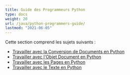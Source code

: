 ```yaml
---
title: Guide des Programmeurs Python
type: docs
weight: 20
url: /java/python-programmers-guide/
lastmod: "2021-06-05"
---
```


Cette section comprend les sujets suivants :

- [Travailler avec la Conversion de Documents en Python](/pdf/java/working-with-document-conversion-in-python/)
- [Travailler avec l'Objet Document en Python](/pdf/java/working-with-document-object-in-python/)
- [Travailler avec les Pages en Python](/pdf/java/working-with-pages-in-python/)
- [Travailler avec le Texte en Python](/pdf/java/working-with-text-in-python/)